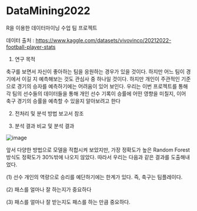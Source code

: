 # DataMining2022

R을 이용한 데이터마이닝 수업 팀 프로젝트

데이터 출처 : https://www.kaggle.com/datasets/vivovinco/20212022-football-player-stats

1. 연구 목적

축구를 보면서 자신이 좋아하는 팀을 응원하는 경우가 있을 것이다. 하지만 어느 팀이 경기에서 이길 지 예측해보는 것도 관심사 중 하나일 것이다. 하지만 개인이 주관적인 기준으로 경기의 승자를 예측하기에는 어려움이 있어 보인다. 우리는 이번 프로젝트를 통해 각 팀의 선수들의 데이터들을 통해 개인 선수 기록이 승률에 어떤 영향을 미칠지, 이어 축구 경기의 승률을 예측할 수 있을지 알아보려고 한다

2. 전처리 및 분석 방법
보고서 참조

3. 분석 결과 비교 및 분석 결과

![image](https://user-images.githubusercontent.com/80497261/235516948-495ced3c-3858-4606-b4ce-8ceb50a2b19a.png)

앞서 다양한 방법으로 모델을 적합시켜 보았지만, 가장 정확도가 높은 Random Forest 방식도 정확도가 30%밖에 나오지 않았다. 따라서 우리는 다음과 같은 결과를 도출해내었다.

(1) 선수 개인의 역량으로 승리를 예단하기에는 한계가 있다. 즉, 축구는 팀플레이다.

(2) 패스를 얼마나 잘 하는지가 중요하다

(3) 패스를 얼마나 잘 받는지도 패스를 하는 만큼 중요하다.
